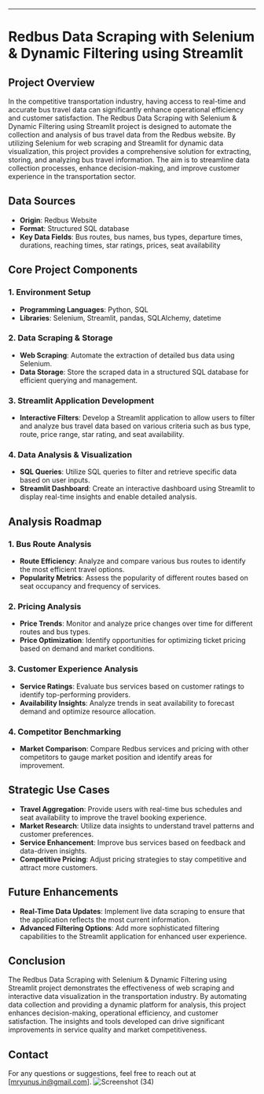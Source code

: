 
---

# **Redbus Data Scraping with Selenium & Dynamic Filtering using Streamlit**

## **Project Overview**
In the competitive transportation industry, having access to real-time and accurate bus travel data can significantly enhance operational efficiency and customer satisfaction. The Redbus Data Scraping with Selenium & Dynamic Filtering using Streamlit project is designed to automate the collection and analysis of bus travel data from the Redbus website. By utilizing Selenium for web scraping and Streamlit for dynamic data visualization, this project provides a comprehensive solution for extracting, storing, and analyzing bus travel information. The aim is to streamline data collection processes, enhance decision-making, and improve customer experience in the transportation sector.

## **Data Sources**
- **Origin**: Redbus Website
- **Format**: Structured SQL database
- **Key Data Fields**: Bus routes, bus names, bus types, departure times, durations, reaching times, star ratings, prices, seat availability

## **Core Project Components**

### **1. Environment Setup**
- **Programming Languages**: Python, SQL
- **Libraries**: Selenium, Streamlit, pandas, SQLAlchemy, datetime
  
### **2. Data Scraping & Storage**
- **Web Scraping**: Automate the extraction of detailed bus data using Selenium.
- **Data Storage**: Store the scraped data in a structured SQL database for efficient querying and management.
  
### **3. Streamlit Application Development**
- **Interactive Filters**: Develop a Streamlit application to allow users to filter and analyze bus travel data based on various criteria such as bus type, route, price range, star rating, and seat availability.
  
### **4. Data Analysis & Visualization**
- **SQL Queries**: Utilize SQL queries to filter and retrieve specific data based on user inputs.
- **Streamlit Dashboard**: Create an interactive dashboard using Streamlit to display real-time insights and enable detailed analysis.

## **Analysis Roadmap**
### **1. Bus Route Analysis**
- **Route Efficiency**: Analyze and compare various bus routes to identify the most efficient travel options.
- **Popularity Metrics**: Assess the popularity of different routes based on seat occupancy and frequency of services.
  
### **2. Pricing Analysis**
- **Price Trends**: Monitor and analyze price changes over time for different routes and bus types.
- **Price Optimization**: Identify opportunities for optimizing ticket pricing based on demand and market conditions.
  
### **3. Customer Experience Analysis**
- **Service Ratings**: Evaluate bus services based on customer ratings to identify top-performing providers.
- **Availability Insights**: Analyze trends in seat availability to forecast demand and optimize resource allocation.
  
### **4. Competitor Benchmarking**
- **Market Comparison**: Compare Redbus services and pricing with other competitors to gauge market position and identify areas for improvement.
  
## **Strategic Use Cases**
- **Travel Aggregation**: Provide users with real-time bus schedules and seat availability to improve the travel booking experience.
- **Market Research**: Utilize data insights to understand travel patterns and customer preferences.
- **Service Enhancement**: Improve bus services based on feedback and data-driven insights.
- **Competitive Pricing**: Adjust pricing strategies to stay competitive and attract more customers.
  
## **Future Enhancements**
- **Real-Time Data Updates**: Implement live data scraping to ensure that the application reflects the most current information.
- **Advanced Filtering Options**: Add more sophisticated filtering capabilities to the Streamlit application for enhanced user experience.
  
## **Conclusion**
The Redbus Data Scraping with Selenium & Dynamic Filtering using Streamlit project demonstrates the effectiveness of web scraping and interactive data visualization in the transportation industry. By automating data collection and providing a dynamic platform for analysis, this project enhances decision-making, operational efficiency, and customer satisfaction. The insights and tools developed can drive significant improvements in service quality and market competitiveness.

## **Contact**
For any questions or suggestions, feel free to reach out at [mryunus.in@gmail.com].
![Screenshot (34)](https://github.com/user-attachments/assets/a0a4372a-f04a-4ad2-b3dc-71a09cb548b7)

